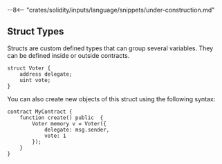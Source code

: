 --8<-- "crates/solidity/inputs/language/snippets/under-construction.md"

## Struct Types

Structs are custom defined types that can group several variables. They can be defined inside or outside contracts.

```solidity
struct Voter {
    address delegate;
    uint vote;
}
```

You can also create new objects of this struct using the following syntax:

```solidity
contract MyContract {
    function create() public  {
        Voter memory v = Voter({
            delegate: msg.sender,
            vote: 1
        });
    }
}
```
